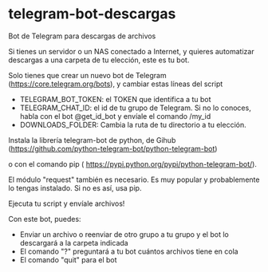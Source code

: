 # telegram-bot-descargas
Bot de Telegram para descargas de archivos

Si tienes un servidor o un NAS conectado a Internet, y quieres automatizar descargas a una carpeta de tu elección, este es tu bot.

Solo tienes que crear un nuevo bot de Telegram (https://core.telegram.org/bots), y cambiar estas líneas del script

* TELEGRAM_BOT_TOKEN: el TOKEN que identifica a tu bot 
* TELEGRAM_CHAT_ID: el id de tu grupo de Telegram. Si no lo conoces, habla con el bot @get_id_bot y envíale el comando /my_id   
* DOWNLOADS_FOLDER: Cambia la ruta de tu directorio a tu elección.

Instala la librería telegram-bot de python, de Gihub (https://github.com/python-telegram-bot/python-telegram-bot) 

o con el comando pip ( https://pypi.python.org/pypi/python-telegram-bot/).

El módulo "request" también es necesario. Es muy popular y probablemente lo tengas instalado. Si no es así, usa pip.

Ejecuta tu script y envíale archivos!

Con este bot, puedes:

* Enviar un archivo o reenviar de otro grupo a tu grupo y el bot lo descargará a la carpeta indicada
* El comando "?" preguntará a tu bot cuántos archivos tiene en cola
* El comando "quit" para el bot
